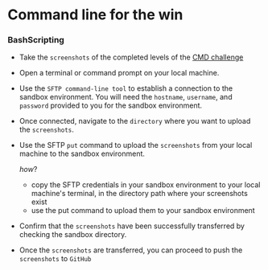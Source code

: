 # Command line for the win

### BashScripting

-   Take the `screenshots` of the completed levels of the [CMD challenge](https://cmdchallenge.com/)
-   Open a terminal or command prompt on your local machine.
-   Use the `SFTP command-line tool` to establish a connection to the sandbox environment. You will need the `hostname`, `username`, and `password` provided to you for the sandbox environment.
-   Once connected, navigate to the `directory` where you want to upload the `screenshots`.
-   Use the SFTP `put` command to upload the `screenshots` from your local machine to the sandbox environment.
	
	*how*?
	
	- copy the SFTP credentials in your sandbox environment to your local machine's terminal, in the directory path where your screenshots exist
	- use the put command to upload them to your sandbox environment
	
-   Confirm that the `screenshots` have been successfully transferred by checking the sandbox directory.
-   Once the `screenshots` are transferred, you can proceed to push the `screenshots` to `GitHub`

